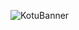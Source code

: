 ![KotuBanner](https://github.com/mortezafa/KotuApp/assets/111158753/f9d1c63a-d936-4b14-a973-3e0bcc52c2be)
